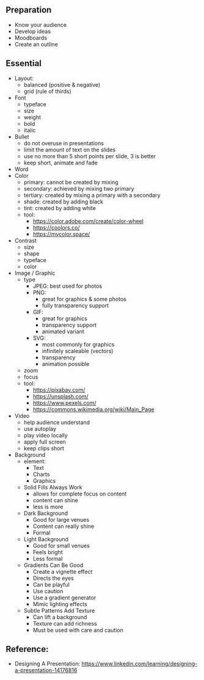 
## Preparation
- Know your audience
- Develop ideas
- Moodboards
- Create an outline

## Essential
- Layout: 
  - balanced (positive & negative)
  - grid (rule of thirds)
- Font
  - typeface
  - size
  - weight
  - bold
  - italic
- Bullet
  - do not overuse in presentations
  - limit the amount of text on the slides
  - use no more than 5 short points per slide, 3 is better
  - keep short, animate and fade
- Word
- Color
  - primary: cannot be created by mixing
  - secondary: achieved by mixing two primary
  - tertiary: created by mixing a primary with a secondary
  - shade: created by adding black
  - tint: created by adding white
  - tool:
    - https://color.adobe.com/create/color-wheel
    - https://coolors.co/
    - https://mycolor.space/
- Contrast
  - size
  - shape
  - typeface
  - color
- Image / Graphic
  - type
    - JPEG: best used for photos
    - PNG: 
      - great for graphics & some photos
      - fully transparency support
    - GIF:
      - great for graphics
      - transparency support
      - animated variant
    - SVG:
      - most commonly for graphics
      - infinitely scaleable (vectors)
      - transparency
      - animation possible
  - zoom
  - focus
  - tool:
    - https://pixabay.com/
    - https://unsplash.com/
    - https://www.pexels.com/
    - https://commons.wikimedia.org/wiki/Main_Page
- Video
  - help audience understand
  - use autoplay
  - play video locally
  - apply full screen
  - keep clips short
- Background
  - element:
    - Text
    - Charts
    - Graphics
  - Solid Fills Always Work
    - allows for complete focus on content
    - content can shine 
    - less is more
  - Dark Background
    - Good for large venues
    - Content can really shine
    - Formal
  - Light Background
    - Good for small venues
    - Feels bright
    - Less formal
  - Gradients Can Be Good
    - Create a vignette effect
    - Directs the eyes
    - Can be playful
    - Use caution
    - Use a gradient generator
    - Mimic lighting effects
  - Subtle Patterns Add Texture
    - Can lift a background
    - Texture can add richness
    - Must be used with care and caution


## Reference:
- Designing A Presentation: https://www.linkedin.com/learning/designing-a-presentation-14176816
